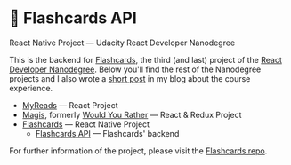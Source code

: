# 🎴 Flashcards API

React Native Project — Udacity React Developer Nanodegree

This is the backend for [Flashcards](https://github.com/MarcCollado/flashcards), the third (and last) project of the [React Developer Nanodegree](https://eu.udacity.com/course/react-nanodegree--nd019). Below you'll find the rest of the Nanodegree projects and I also wrote a [short post](https://www.collado.io/blog/2018/udacity-rdnd) in my blog about the course experience.

- [MyReads](https://github.com/MarcCollado/my-reads) — React Project
- [Magis](https://github.com/MarcCollado/magis), formerly [Would You Rather](https://www.collado.io/blog/2018/magis-10) — React & Redux Project
- [Flashcards](https://github.com/MarcCollado/flashcards) — React Native Project
  - [Flashcards API](https://github.com/MarcCollado/flashcards-api) — Flashcards' backend

For further information of the project, please visit the [Flashcards repo](https://github.com/MarcCollado/flashcards).

